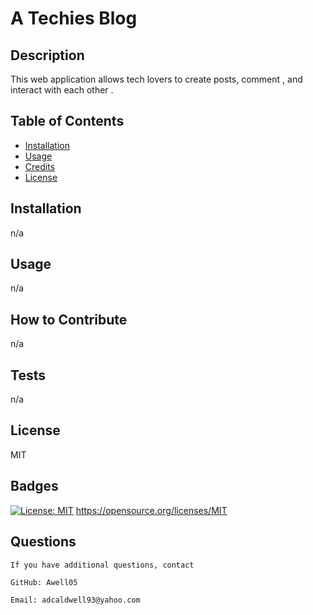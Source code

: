 # A Techies Blog
  
  ## Description

  This web application  allows tech lovers to create posts, comment , and interact with each other  .
  
  ## Table of Contents 
  
  - [Installation](#installation)
  - [Usage](#usage)
  - [Credits](#credits)
  - [License](#license)

  ## Installation

  n/a
  
  ## Usage
  
  n/a

  ## How to Contribute

  n/a

  ## Tests
  
  n/a

  ## License
  
  MIT
  
  
  ## Badges
  
  [![License: MIT](https://img.shields.io/badge/License-MIT-yellow.svg)](https://opensource.org/licenses/MIT)
  https://opensource.org/licenses/MIT
 
  ## Questions
  
    If you have additional questions, contact

    GitHub: Awell05

    Email: adcaldwell93@yahoo.com
